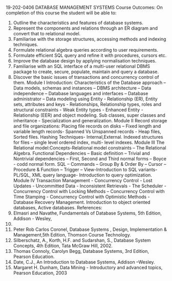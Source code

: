 19-202-0406 DATABASE MANAGEMENT SYSTEMS
Course Outcomes:
On completion of this course the student will be able to:
1. Outline the characteristics and features of database systems.
2. Represent the components and relations through an ER diagram and convert that to relational
model.
3. Familiarise with the storage structures, accessing methods and indexing techniques.
4. Formulate relational algebra queries according to user requirements.
5. Formulate efficient SQL query and refine it with procedures, cursors etc.
6. Improve the database design by applying normalisation techniques.
7. Familiarise with an SQL interface of a multi-user relational DBMS package to create, secure,
populate, maintain and query a database.
8. Discover the basic issues of transactions and concurrency control of them.
Module I
Introduction: Characteristics of the Database approach – Data models, schemas and instances – DBMS
architecture – Data independence – Database languages and interfaces – Database administrator –
Data modeling using Entity - Relationship (ER), Entity sets, attributes and keys - Relationships,
Relationship types, roles and structural constraints - Weak Entity types - Enhanced Entity -
Relationship (EER) and object modeling. Sub classes, super classes and inheritance - Specialization
and generalization.
Module II
Record storage and file organizations: Placing file records on disks – Fixed length and variable length
records- Spanned Vs Unspanned records - Heap files, Sorted files. Hashing Techniques-
Internal,External. Indexed structures for files – single level ordered index, multi- level indexes.
Module III
The Relational model:Concepts-Relational model constraints – The Relational Algebra. Functional
Dependencies – Basic definition – Trivial and Nontrivial dependencies – First, Second and Third
normal forms – Boyce - codd normal form. SQL – Commands – Group By & Order By – Cursor –
Procedure & Function – Trigger – View-Introduction to SQL variants-PL/SQL, XML query language-
Introduction to query optimization.
Module IV
Transaction Management - Concurrency Control - Lost Updates - Uncommitted Data - Inconsistent
Retrievals - The Scheduler - Concurrency Control with Locking Methods – Concurrency Control with
Time Stamping - Concurrency Control with Optimistic Methods - Database Recovery Management.
Introduction to object oriented databases, Active databases.
References:
1. Elmasri and Navathe, Fundamentals of Database Systems, 5th Edition, Addison - Wesley,
2011.
2. Peter Rob Carlos Coronel, Database Systems , Design, Implementation & Management,5th
Edition, Thomson Course Technology.
3. Silberschatz, A., Korth, H.F. and Sudarshan, S., Database System Concepts, 4th Edition, Tata
McGraw Hill, 2002.
4. Thomas Connoly, Carolyn Begg, Database Systems, 3rd Edition, Pearson Education.
5. Date, C.J., An Introduction to Database Systems, Addison –Wesley.
6. Margaret H. Dunham, Data Mining - Introductory and advanced topics, Pearson Education,
2003